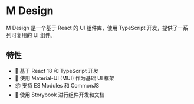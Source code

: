 # M Design

M Design 是一个基于 React 的 UI 组件库，使用 TypeScript 开发，提供了一系列可复用的 UI 组件。

## 特性

- 🚀 基于 React 18 和 TypeScript 开发
- 🎨 使用 Material-UI (MUI) 作为基础 UI 框架
- 📦 支持 ES Modules 和 CommonJS
- 📝 使用 Storybook 进行组件开发和文档